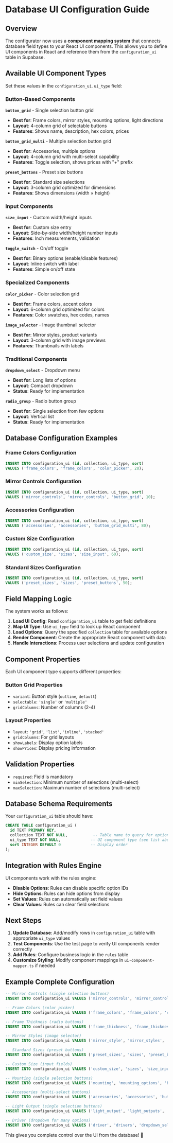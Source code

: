 # Database UI Configuration Guide

## Overview

The configurator now uses a **component mapping system** that connects database field types to your React UI components. This allows you to define UI components in React and reference them from the `configuration_ui` table in Supabase.

## Available UI Component Types

Set these values in the `configuration_ui.ui_type` field:

### Button-Based Components

**`button_grid`** - Single selection button grid
- **Best for**: Frame colors, mirror styles, mounting options, light directions
- **Layout**: 4-column grid of selectable buttons
- **Features**: Shows name, description, hex colors, prices

**`button_grid_multi`** - Multiple selection button grid
- **Best for**: Accessories, multiple options
- **Layout**: 4-column grid with multi-select capability
- **Features**: Toggle selection, shows prices with "+" prefix

**`preset_buttons`** - Preset size buttons
- **Best for**: Standard size selections
- **Layout**: 3-column grid optimized for dimensions
- **Features**: Shows dimensions (width × height)

### Input Components

**`size_input`** - Custom width/height inputs
- **Best for**: Custom size entry
- **Layout**: Side-by-side width/height number inputs
- **Features**: Inch measurements, validation

**`toggle_switch`** - On/off toggle
- **Best for**: Binary options (enable/disable features)
- **Layout**: Inline switch with label
- **Features**: Simple on/off state

### Specialized Components

**`color_picker`** - Color selection grid
- **Best for**: Frame colors, accent colors
- **Layout**: 6-column grid optimized for colors
- **Features**: Color swatches, hex codes, names

**`image_selector`** - Image thumbnail selector
- **Best for**: Mirror styles, product variants
- **Layout**: 3-column grid with image previews
- **Features**: Thumbnails with labels

### Traditional Components

**`dropdown_select`** - Dropdown menu
- **Best for**: Long lists of options
- **Layout**: Compact dropdown
- **Status**: Ready for implementation

**`radio_group`** - Radio button group
- **Best for**: Single selection from few options
- **Layout**: Vertical list
- **Status**: Ready for implementation

## Database Configuration Examples

### Frame Colors Configuration
```sql
INSERT INTO configuration_ui (id, collection, ui_type, sort)
VALUES ('frame_colors', 'frame_colors', 'color_picker', 20);
```

### Mirror Controls Configuration
```sql
INSERT INTO configuration_ui (id, collection, ui_type, sort)
VALUES ('mirror_controls', 'mirror_controls', 'button_grid', 10);
```

### Accessories Configuration
```sql
INSERT INTO configuration_ui (id, collection, ui_type, sort)
VALUES ('accessories', 'accessories', 'button_grid_multi', 80);
```

### Custom Size Configuration
```sql
INSERT INTO configuration_ui (id, collection, ui_type, sort)
VALUES ('custom_size', 'sizes', 'size_input', 60);
```

### Standard Sizes Configuration
```sql
INSERT INTO configuration_ui (id, collection, ui_type, sort)
VALUES ('preset_sizes', 'sizes', 'preset_buttons', 50);
```

## Field Mapping Logic

The system works as follows:

1. **Load UI Config**: Read `configuration_ui` table to get field definitions
2. **Map UI Type**: Use `ui_type` field to look up React component
3. **Load Options**: Query the specified `collection` table for available options
4. **Render Component**: Create the appropriate React component with data
5. **Handle Interactions**: Process user selections and update configuration

## Component Properties

Each UI component type supports different properties:

### Button Grid Properties
- `variant`: Button style (`outline`, `default`)
- `selectable`: `'single'` or `'multiple'`
- `gridColumns`: Number of columns (2-4)

### Layout Properties
- `layout`: `'grid'`, `'list'`, `'inline'`, `'stacked'`
- `gridColumns`: For grid layouts
- `showLabels`: Display option labels
- `showPrices`: Display pricing information

## Validation Properties
- `required`: Field is mandatory
- `minSelection`: Minimum number of selections (multi-select)
- `maxSelection`: Maximum number of selections (multi-select)

## Database Schema Requirements

Your `configuration_ui` table should have:
```sql
CREATE TABLE configuration_ui (
  id TEXT PRIMARY KEY,
  collection TEXT NOT NULL,           -- Table name to query for options
  ui_type TEXT NOT NULL,             -- UI component type (see list above)
  sort INTEGER DEFAULT 0             -- Display order
);
```

## Integration with Rules Engine

UI components work with the rules engine:
- **Disable Options**: Rules can disable specific option IDs
- **Hide Options**: Rules can hide options from display
- **Set Values**: Rules can automatically set field values
- **Clear Values**: Rules can clear field selections

## Next Steps

1. **Update Database**: Add/modify rows in `configuration_ui` table with appropriate `ui_type` values
2. **Test Components**: Use the test page to verify UI components render correctly
3. **Add Rules**: Configure business logic in the `rules` table
4. **Customize Styling**: Modify component mappings in `ui-component-mapper.ts` if needed

## Example Complete Configuration

```sql
-- Mirror Controls (single selection buttons)
INSERT INTO configuration_ui VALUES ('mirror_controls', 'mirror_controls', 'button_grid', 10);

-- Frame Colors (color picker)
INSERT INTO configuration_ui VALUES ('frame_colors', 'frame_colors', 'color_picker', 20);

-- Frame Thickness (radio buttons)
INSERT INTO configuration_ui VALUES ('frame_thickness', 'frame_thicknesses', 'button_grid', 30);

-- Mirror Styles (image selector)
INSERT INTO configuration_ui VALUES ('mirror_style', 'mirror_styles', 'image_selector', 40);

-- Standard Sizes (preset buttons)
INSERT INTO configuration_ui VALUES ('preset_sizes', 'sizes', 'preset_buttons', 50);

-- Custom Size (input fields)
INSERT INTO configuration_ui VALUES ('custom_size', 'sizes', 'size_input', 60);

-- Mounting (single selection buttons)
INSERT INTO configuration_ui VALUES ('mounting', 'mounting_options', 'button_grid', 70);

-- Accessories (multi-select buttons)
INSERT INTO configuration_ui VALUES ('accessories', 'accessories', 'button_grid_multi', 80);

-- Light Output (single selection buttons)
INSERT INTO configuration_ui VALUES ('light_output', 'light_outputs', 'button_grid', 90);

-- Driver (dropdown for many options)
INSERT INTO configuration_ui VALUES ('driver', 'drivers', 'dropdown_select', 100);
```

This gives you complete control over the UI from the database! 🎉
